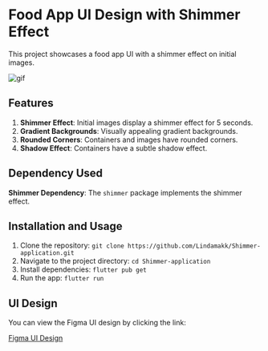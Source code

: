 # Food App UI Design with Shimmer Effect

This project showcases a food app UI with a shimmer effect on initial images.

![gif](https://github.com/user-attachments/assets/6267001c-b9ff-46cf-aad6-7c4680f17fbb)

## Features

1. **Shimmer Effect**: Initial images display a shimmer effect for 5 seconds.
2. **Gradient Backgrounds**: Visually appealing gradient backgrounds.
3. **Rounded Corners**: Containers and images have rounded corners.
4. **Shadow Effect**: Containers have a subtle shadow effect.

## Dependency Used

**Shimmer Dependency**: The `shimmer` package implements the shimmer effect.

## Installation and Usage

1. Clone the repository: `git clone https://github.com/Lindamakk/Shimmer-application.git`
2. Navigate to the project directory: `cd Shimmer-application`
3. Install dependencies: `flutter pub get`
4. Run the app: `flutter run`

## UI Design

You can view the Figma UI design by clicking the link:

[Figma UI Design]([https://www.figma.com/file/your-figma-file-link-here](https://www.figma.com/design/EBvTXyTVU5yzxhbykHiFcm/Assignment-14-(Copy)?node-id=0-1&t=CuEZPtOGlI3no2F2-0))
